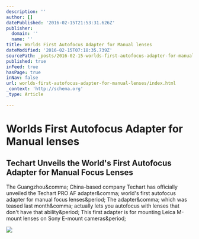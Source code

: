 ```yaml
---
description: ''
author: []
datePublished: '2016-02-15T21:53:31.626Z'
publisher:
  domain: ''
  name: ''
title: Worlds First Autofocus Adapter for Manual lenses
dateModified: '2016-02-15T07:18:35.739Z'
sourcePath: _posts/2016-02-15-worlds-first-autofocus-adapter-for-manual-lenses.md
published: true
inFeed: true
hasPage: true
inNav: false
url: worlds-first-autofocus-adapter-for-manual-lenses/index.html
_context: 'http://schema.org'
_type: Article

---
```

# Worlds First Autofocus Adapter for Manual lenses

<article style=""><h1>Techart Unveils the World's First Autofocus Adapter for Manual Focus Lenses</h1><p>The Guangzhou&amp;comma; China-based company Techart has officially unveiled the Techart PRO AF adapter&amp;comma; world's first autofocus adapter for manual focus lenses&amp;period; The adapter&amp;comma; which was teased last month&amp;comma; actually lets you autofocus with lenses that don't have that ability&amp;period; This first adapter is for mounting Leica M-mount lenses on Sony E-mount cameras&amp;period;</p><img src="http://petapixel.com/assets/uploads/2016/02/aftomffeat.jpg" /></article>